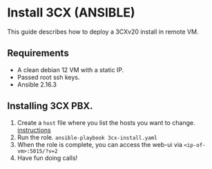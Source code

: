 # Install 3CX (ANSIBLE)
This guide describes how to deploy a 3CXv20 install in remote VM.

## Requirements
- A clean debian 12 VM with a static IP.
- Passed root ssh keys.
- Ansible 2.16.3


## Installing 3CX PBX.
1. Create a `host` file where you list the hosts you want to change. [instructions](https://docs.ansible.com/ansible/latest/inventory_guide/intro_inventory.html#inventory-basics-formats-hosts-and-groups)
2. Run the role. `ansible-playbook 3cx-install.yaml`
3. When the role is complete, you can access the web-ui via `<ip-of-vm>:5015/?v=2`
4. Have fun doing calls!

